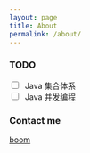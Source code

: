 ```yaml
---
layout: page
title: About
permalink: /about/
---
```


### TODO

<input type="checkbox"/>&nbsp;&nbsp;Java 集合体系 <br/>
<input type="checkbox"/>&nbsp;&nbsp;Java 并发编程

### Contact me

[boom](mailto:boomyyyy@163.com)